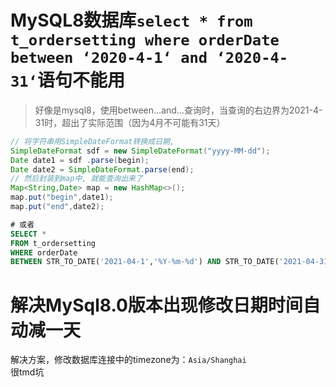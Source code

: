 # MySQL8数据库`select * from t_ordersetting where orderDate between ‘2020-4-1‘ and ‘2020-4-31‘`语句不能用  
> 好像是mysql8，使用between…and…查询时，当查询的右边界为2021-4-31时，超出了实际范围（因为4月不可能有31天）
```java
// 将字符串用SimpleDateFormat转换成日期, 
SimpleDateFormat sdf = new SimpleDateFormat("yyyy-MM-dd"); 
Date date1 = sdf .parse(begin);
Date date2 = SimpleDateFormat.parse(end);
// 然后封装到map中, 就能查询出来了
Map<String,Date> map = new HashMap<>();
map.put("begin",date1);
map.put("end",date2);
```
```sql
# 或者
SELECT * 
FROM t_ordersetting 
WHERE orderDate 
BETWEEN STR_TO_DATE('2021-04-1','%Y-%m-%d') AND STR_TO_DATE('2021-04-31','%Y-%m-%d')
```

# 解决MySql8.0版本出现修改日期时间自动减一天
解决方案，修改数据库连接中的timezone为：`Asia/Shanghai`  
很tmd坑